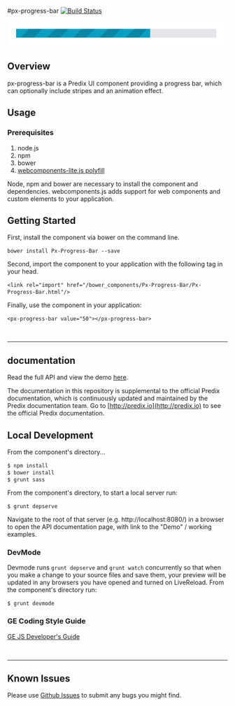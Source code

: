 #px-progress-bar [![Build Status](https://travis-ci.org/PredixDev/px-progress-bar.svg?branch=master)](https://travis-ci.org/PredixDev/px-progress-bar)

[![px-progress-bar demo](px-progress-bar.png?raw=true)](https://github.com/PredixDev/px-progress-bar)

## Overview

px-progress-bar is a Predix UI component providing a progress bar, which can optionally include stripes and an animation effect.

## Usage

### Prerequisites
1. node.js
2. npm
3. bower
4. [webcomponents-lite.js polyfill](https://github.com/webcomponents/webcomponentsjs)

Node, npm and bower are necessary to install the component and dependencies. webcomponents.js adds support for web components and custom elements to your application.

## Getting Started

First, install the component via bower on the command line.

```
bower install Px-Progress-Bar --save
```

Second, import the component to your application with the following tag in your head.

```
<link rel="import" href="/bower_components/Px-Progress-Bar/Px-Progress-Bar.html"/>
```

Finally, use the component in your application:

```
<px-progress-bar value="50"></px-progress-bar>
```

<br />
<hr />

## documentation

Read the full API and view the demo [here](https://predixdev.github.io/px-progress-bar/px-progress-bar/index.html).

The documentation in this repository is supplemental to the official Predix documentation, which is continuously updated and maintained by the Predix documentation team. Go to [http://predix.io](http://predix.io)  to see the official Predix documentation.


## Local Development

From the component's directory...

```
$ npm install
$ bower install
$ grunt sass
```

From the component's directory, to start a local server run:

```
$ grunt depserve
```

Navigate to the root of that server (e.g. http://localhost:8080/) in a browser to open the API documentation page, with link to the "Demo" / working examples.


### DevMode
Devmode runs `grunt depserve` and `grunt watch` concurrently so that when you make a change to your source files and save them, your preview will be updated in any browsers you have opened and turned on LiveReload.
From the component's directory run:

```
$ grunt devmode
```

### GE Coding Style Guide
[GE JS Developer's Guide](https://github.com/GeneralElectric/javascript)

<br />
<hr />

## Known Issues

Please use [Github Issues](https://github.com/PredixDev/Px-Progress-Bar/issues) to submit any bugs you might find.

